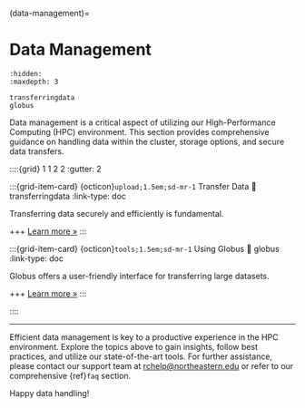 (data-management)=
# Data Management

```{toctree}
:hidden:
:maxdepth: 3

transferringdata
globus
```

Data management is a critical aspect of utilizing our High-Performance Computing (HPC) environment. This section provides comprehensive guidance on handling data within the cluster, storage options, and secure data transfers.

::::{grid} 1 1 2 2
:gutter: 2

:::{grid-item-card} {octicon}`upload;1.5em;sd-mr-1` Transfer Data
:link: transferringdata
:link-type: doc

Transferring data securely and efficiently is fundamental.

+++
[Learn more »](transferringdata)
:::

:::{grid-item-card} {octicon}`tools;1.5em;sd-mr-1` Using Globus
:link: globus
:link-type: doc

Globus offers a user-friendly interface for transferring large datasets.

+++
[Learn more »](globus)
:::

::::

---

Efficient data management is key to a productive experience in the HPC environment. Explore the topics above to gain insights, follow best practices, and utilize our state-of-the-art tools. For further assistance, please contact our support team at <rchelp@northeastern.edu> or refer to our comprehensive {ref}`faq` section.

Happy data handling!
